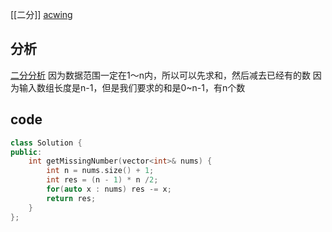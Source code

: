[[二分]]
[acwing](https://www.acwing.com/problem/content/description/64/)
## 分析
[二分分析](https://www.acwing.com/solution/acwing/content/1261/)
因为数据范围一定在1～n内，所以可以先求和，然后减去已经有的数
因为输入数组长度是n-1，但是我们要求的和是0~n-1，有n个数
## code
```c++
class Solution {
public:
    int getMissingNumber(vector<int>& nums) {
        int n = nums.size() + 1;
        int res = (n - 1) * n /2;
        for(auto x : nums) res -= x;
        return res;
    }
};
```